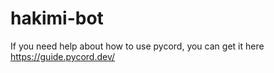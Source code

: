 # hakimi-bot
If you need help about how to use pycord, you can get it here https://guide.pycord.dev/
